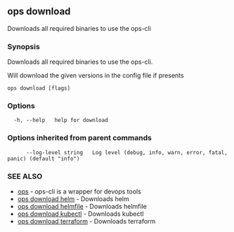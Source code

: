 ## ops download

Downloads all required binaries to use the ops-cli

### Synopsis

Downloads all required binaries to use the ops-cli.

Will download the given versions in the config file if presents


```
ops download [flags]
```

### Options

```
  -h, --help   help for download
```

### Options inherited from parent commands

```
      --log-level string   Log level (debug, info, warn, error, fatal, panic) (default "info")
```

### SEE ALSO

* [ops](ops.md)	 - ops-cli is a wrapper for devops tools
* [ops download helm](ops_download_helm.md)	 - Downloads helm
* [ops download helmfile](ops_download_helmfile.md)	 - Downloads helmfile
* [ops download kubectl](ops_download_kubectl.md)	 - Downloads kubectl
* [ops download terraform](ops_download_terraform.md)	 - Downloads terraform

